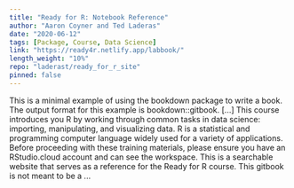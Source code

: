 ```yaml
---
title: "Ready for R: Notebook Reference"
author: "Aaron Coyner and Ted Laderas"
date: "2020-06-12"
tags: [Package, Course, Data Science]
link: "https://ready4r.netlify.app/labbook/"
length_weight: "10%"
repo: "laderast/ready_for_r_site"
pinned: false
---
```


This is a minimal example of using the bookdown package to write a book. The output format for this example is bookdown::gitbook. [...] This course introduces you R by working through common tasks in data science: importing, manipulating, and visualizing data. R is a statistical and programming computer language widely used for a variety of applications. Before proceeding with these training materials, please ensure you have an RStudio.cloud account and can see the workspace. This is a searchable website that serves as a reference for the Ready for R course. This gitbook is not meant to be a ...
